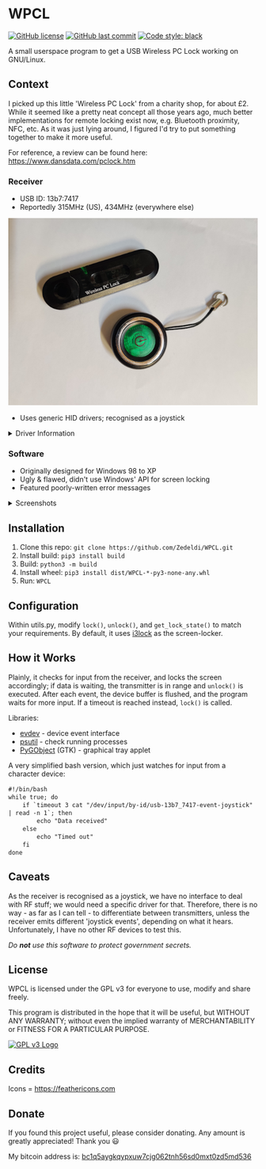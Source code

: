 # WPCL

[![GitHub license](https://img.shields.io/github/license/Zedeldi/WPCL?style=flat-square)](https://github.com/Zedeldi/WPCL/blob/master/LICENSE) [![GitHub last commit](https://img.shields.io/github/last-commit/Zedeldi/WPCL?style=flat-square)](https://github.com/Zedeldi/WPCL/commits) [![Code style: black](https://img.shields.io/badge/code%20style-black-000000.svg?style=flat-square)](https://github.com/psf/black)

A small userspace program to get a USB Wireless PC Lock working on GNU/Linux.

## Context

I picked up this little 'Wireless PC Lock' from a charity shop, for about £2. While it seemed like a pretty neat concept all those years ago, much better implementations for remote locking exist now, e.g. Bluetooth proximity, NFC, etc. As it was just lying around, I figured I'd try to put something together to make it more useful.

For reference, a review can be found here: <https://www.dansdata.com/pclock.htm>

### Receiver

- USB ID: 13b7:7417
- Reportedly 315MHz (US), 434MHz (everywhere else)

 ![Receiver](images/receiver.png?raw=true)

- Uses generic HID drivers; recognised as a joystick

<details>
  <summary>Driver Information</summary>

  ![Devices](images/devices.png?raw=true)

  | ![HID](images/HID.png?raw=true)  | ![Controller](images/controller.png?raw=true) |
  | :------------------------------: | :-------------------------------------------: |
  |        Generic HID device        |                Game controller                |
</details>

### Software

- Originally designed for Windows 98 to XP
- Ugly & flawed, didn't use Windows' API for screen locking
- Featured poorly-written error messages

<details>
  <summary>Screenshots</summary>

  ![Default lockscreen](images/lockscreen.png?raw=true)

  ![Error message](images/error.png?raw=true)
</details>

## Installation

1. Clone this repo: `git clone https://github.com/Zedeldi/WPCL.git`
2. Install build: `pip3 install build`
3. Build: `python3 -m build`
4. Install wheel: `pip3 install dist/WPCL-*-py3-none-any.whl`
5. Run: `WPCL`

## Configuration

Within utils.py, modify `lock()`, `unlock()`, and `get_lock_state()` to match your requirements. By default, it uses [i3lock](https://github.com/i3/i3lock) as the screen-locker.

## How it Works

Plainly, it checks for input from the receiver, and locks the screen accordingly; if data is waiting, the transmitter is in range and `unlock()` is executed. After each event, the device buffer is flushed, and the program waits for more input. If a timeout is reached instead, `lock()` is called.

Libraries:

- [evdev](https://pypi.org/project/evdev/) - device event interface
- [psutil](https://pypi.org/project/psutil/) - check running processes
- [PyGObject](https://pypi.org/project/PyGObject/) (GTK) - graphical tray applet

A very simplified bash version, which just watches for input from a character device:

```shell
#!/bin/bash
while true; do
	if `timeout 3 cat "/dev/input/by-id/usb-13b7_7417-event-joystick" | read -n 1`; then
		echo "Data received"
	else
		echo "Timed out"
	fi
done
```

## Caveats

As the receiver is recognised as a joystick, we have no interface to deal with RF stuff; we would need a specific driver for that. Therefore, there is no way - as far as I can tell - to differentiate between transmitters, unless the receiver emits different 'joystick events', depending on what it hears. Unfortunately, I have no other RF devices to test this.

*Do **not** use this software to protect government secrets.*

## License

WPCL is licensed under the GPL v3 for everyone to use, modify and share freely.

This program is distributed in the hope that it will be useful, but WITHOUT ANY WARRANTY; without even the implied warranty of MERCHANTABILITY or FITNESS FOR A PARTICULAR PURPOSE.

[![GPL v3 Logo](https://www.gnu.org/graphics/gplv3-127x51.png)](https://www.gnu.org/licenses/gpl-3.0-standalone.html)

## Credits

Icons = <https://feathericons.com>

## Donate

If you found this project useful, please consider donating. Any amount is greatly appreciated! Thank you :smiley:

My bitcoin address is: [bc1q5aygkqypxuw7cjg062tnh56sd0mxt0zd5md536](bitcoin://bc1q5aygkqypxuw7cjg062tnh56sd0mxt0zd5md536)
